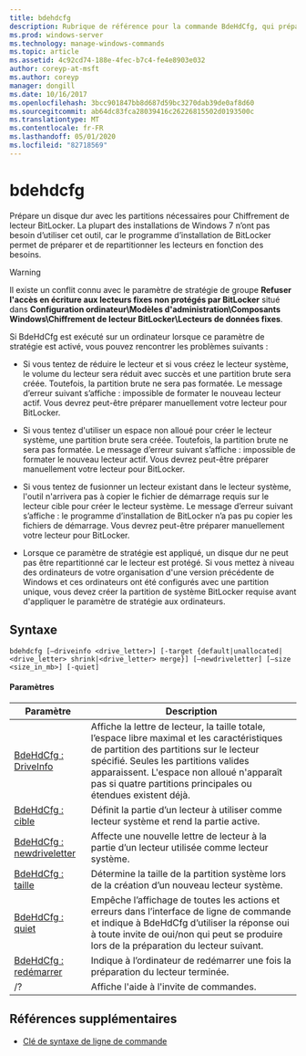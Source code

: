 ```yaml
---
title: bdehdcfg
description: Rubrique de référence pour la commande BdeHdCfg, qui prépare un disque dur avec les partitions nécessaires pour Chiffrement de lecteur BitLocker.
ms.prod: windows-server
ms.technology: manage-windows-commands
ms.topic: article
ms.assetid: 4c92cd74-188e-4fec-b7c4-fe4e8903e032
author: coreyp-at-msft
ms.author: coreyp
manager: dongill
ms.date: 10/16/2017
ms.openlocfilehash: 3bcc901847bb8d687d59bc3270dab39de0af8d60
ms.sourcegitcommit: ab64dc83fca28039416c26226815502d0193500c
ms.translationtype: MT
ms.contentlocale: fr-FR
ms.lasthandoff: 05/01/2020
ms.locfileid: "82718569"
---
```

# <a name="bdehdcfg"></a>bdehdcfg

Prépare un disque dur avec les partitions nécessaires pour Chiffrement de lecteur BitLocker. La plupart des installations de Windows 7 n’ont pas besoin d’utiliser cet outil, car le programme d’installation de BitLocker permet de préparer et de repartitionner les lecteurs en fonction des besoins.

> [!WARNING]
> Il existe un conflit connu avec le paramètre de stratégie de groupe **Refuser l'accès en écriture aux lecteurs fixes non protégés par BitLocker** situé dans **Configuration ordinateur\Modèles d'administration\Composants Windows\Chiffrement de lecteur BitLocker\Lecteurs de données fixes**.
>
>Si BdeHdCfg est exécuté sur un ordinateur lorsque ce paramètre de stratégie est activé, vous pouvez rencontrer les problèmes suivants :
>
>- Si vous tentez de réduire le lecteur et si vous créez le lecteur système, le volume du lecteur sera réduit avec succès et une partition brute sera créée. Toutefois, la partition brute ne sera pas formatée. Le message d’erreur suivant s’affiche : impossible de formater le nouveau lecteur actif. Vous devrez peut-être préparer manuellement votre lecteur pour BitLocker.
>
>- Si vous tentez d'utiliser un espace non alloué pour créer le lecteur système, une partition brute sera créée. Toutefois, la partition brute ne sera pas formatée. Le message d’erreur suivant s’affiche : impossible de formater le nouveau lecteur actif. Vous devrez peut-être préparer manuellement votre lecteur pour BitLocker.
>
>- Si vous tentez de fusionner un lecteur existant dans le lecteur système, l'outil n'arrivera pas à copier le fichier de démarrage requis sur le lecteur cible pour créer le lecteur système. Le message d’erreur suivant s’affiche : le programme d’installation de BitLocker n’a pas pu copier les fichiers de démarrage. Vous devrez peut-être préparer manuellement votre lecteur pour BitLocker.
>
>- Lorsque ce paramètre de stratégie est appliqué, un disque dur ne peut pas être repartitionné car le lecteur est protégé. Si vous mettez à niveau des ordinateurs de votre organisation d'une version précédente de Windows et ces ordinateurs ont été configurés avec une partition unique, vous devez créer la partition de système BitLocker requise avant d'appliquer le paramètre de stratégie aux ordinateurs.

## <a name="syntax"></a>Syntaxe

```
bdehdcfg [–driveinfo <drive_letter>] [-target {default|unallocated|<drive_letter> shrink|<drive_letter> merge}] [–newdriveletter] [–size <size_in_mb>] [-quiet]
```

#### <a name="parameters"></a>Paramètres

| Paramètre | Description |
| --------- |----------- |
| [BdeHdCfg : DriveInfo](bdehdcfg-driveinfo.md) | Affiche la lettre de lecteur, la taille totale, l’espace libre maximal et les caractéristiques de partition des partitions sur le lecteur spécifié. Seules les partitions valides apparaissent. L'espace non alloué n'apparaît pas si quatre partitions principales ou étendues existent déjà. |
| [BdeHdCfg : cible](bdehdcfg-target.md) | Définit la partie d’un lecteur à utiliser comme lecteur système et rend la partie active. |
| [BdeHdCfg : newdriveletter](bdehdcfg-newdriveletter.md) | Affecte une nouvelle lettre de lecteur à la partie d’un lecteur utilisée comme lecteur système. |
| [BdeHdCfg : taille](bdehdcfg-size.md) | Détermine la taille de la partition système lors de la création d’un nouveau lecteur système. |
| [BdeHdCfg : quiet](bdehdcfg-quiet.md) | Empêche l’affichage de toutes les actions et erreurs dans l’interface de ligne de commande et indique à BdeHdCfg d’utiliser la réponse oui à toute invite de oui/non qui peut se produire lors de la préparation du lecteur suivant. |
| [BdeHdCfg : redémarrer](bdehdcfg-restart.md) | Indique à l’ordinateur de redémarrer une fois la préparation du lecteur terminée. |
| /? | Affiche l'aide à l'invite de commandes. |

## <a name="additional-references"></a>Références supplémentaires

- [Clé de syntaxe de ligne de commande](command-line-syntax-key.md)
